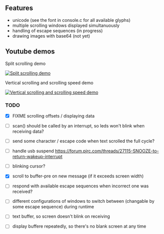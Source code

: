 ## Features
- unicode (see the font in console.c for all available glyphs)
- multiple scrolling windows displayed simultanuously
- handling of escape sequences (in progress)
- drawing images with base64 (not yet)

## Youtube demos

Split scrolling demo

[![Split scrolling demo](http://img.youtube.com/vi/6Mvoc2WfrNE/0.jpg)](http://www.youtube.com/watch?v=6Mvoc2WfrNE)

Vertical scrolling and scrolling speed demo

[![Vertical scrolling and scrolling speed demo](http://img.youtube.com/vi/mPno4U57v9A/0.jpg)](http://www.youtube.com/watch?v=mPno4U57v9A)


### TODO
- [X] FIXME scrolling offsets / displaying data
- [ ] scan() should be called by an interrupt, so leds won't blink when receiving data?
- [ ] send some character / escape code when text scrolled the full cycle?
- [ ] handle usb suspend
  https://forum.pjrc.com/threads/27115-SNOOZE-to-return-wakeup-interrupt
- [ ] blinking cursor?
- [X] scroll to buffer-pre on new message (if it exceeds screen width)
- [ ] respond with available escape sequences when incorrect one was received?
- [ ] different configurations of windows to switch between (changable by some escape sequence) during runtime

- [ ] text buffer, so screen doesn't blink on receiving
- [ ] display buffere repeatedly, so there's no blank screen at any time
